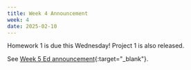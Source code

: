 ```yaml
---
title: Week 4 Announcement
week: 4
date: 2025-02-10
---
```


Homework 1 is due this Wednesday! Project 1 is also released.

See [Week 5 Ed announcement](https://edstem.org/us/courses/74385/discussion/6196093){:target="\_blank"}.
